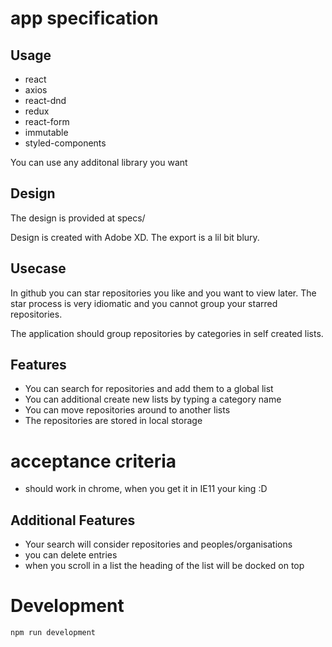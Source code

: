 
# app specification

## Usage

- react
- axios
- react-dnd
- redux
- react-form
- immutable
- styled-components

You can use any additonal library you want

## Design

The design is provided at specs/

Design is created with Adobe XD. The export is a lil bit blury.

##  Usecase

In github you can star repositories you like and you want to view later. The star process is very idiomatic and you cannot group your starred repositories.

The application should group repositories by categories in self created lists.

## Features
- You can search for repositories and add them to a global list
- You can additional create new lists by typing a category name
- You can move repositories around to another lists
- The repositories are stored in local storage

# acceptance criteria 
- should work in chrome, when you get it in IE11 your king :D

## Additional Features
- Your search will consider repositories and peoples/organisations
- you can delete entries
- when you scroll in a list the heading of the list will be docked on top

# Development

```npm run development```
